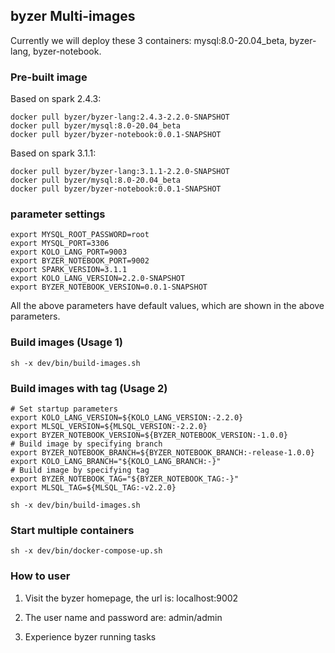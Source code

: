## byzer Multi-images
Currently we will deploy these 3 containers: mysql:8.0-20.04_beta, byzer-lang, byzer-notebook.

### Pre-built image

Based on spark 2.4.3:
```
docker pull byzer/byzer-lang:2.4.3-2.2.0-SNAPSHOT
docker pull byzer/mysql:8.0-20.04_beta
docker pull byzer/byzer-notebook:0.0.1-SNAPSHOT
```

Based on spark 3.1.1:
```
docker pull byzer/byzer-lang:3.1.1-2.2.0-SNAPSHOT
docker pull byzer/mysql:8.0-20.04_beta
docker pull byzer/byzer-notebook:0.0.1-SNAPSHOT
```

### parameter settings

```
export MYSQL_ROOT_PASSWORD=root
export MYSQL_PORT=3306
export KOLO_LANG_PORT=9003
export BYZER_NOTEBOOK_PORT=9002
export SPARK_VERSION=3.1.1
export KOLO_LANG_VERSION=2.2.0-SNAPSHOT
export BYZER_NOTEBOOK_VERSION=0.0.1-SNAPSHOT
```

All the above parameters have default values, which are shown in the above parameters.

### Build images (Usage 1)

```
sh -x dev/bin/build-images.sh
```

### Build images with tag (Usage 2)

```
# Set startup parameters
export KOLO_LANG_VERSION=${KOLO_LANG_VERSION:-2.2.0}
export MLSQL_VERSION=${MLSQL_VERSION:-2.2.0}
export BYZER_NOTEBOOK_VERSION=${BYZER_NOTEBOOK_VERSION:-1.0.0}
# Build image by specifying branch
export BYZER_NOTEBOOK_BRANCH=${BYZER_NOTEBOOK_BRANCH:-release-1.0.0}
export KOLO_LANG_BRANCH="${KOLO_LANG_BRANCH:-}"
# Build image by specifying tag
export BYZER_NOTEBOOK_TAG="${BYZER_NOTEBOOK_TAG:-}"
export MLSQL_TAG=${MLSQL_TAG:-v2.2.0}

sh -x dev/bin/build-images.sh
```

### Start multiple containers

```
sh -x dev/bin/docker-compose-up.sh
```

### How to user

1. Visit the byzer homepage, the url is: localhost:9002

2. The user name and password are: admin/admin

3. Experience byzer running tasks